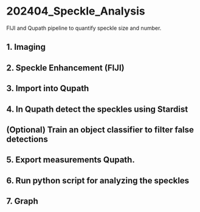 # 202404_Speckle_Analysis
FIJI and Qupath pipeline to quantify speckle size and number. 

## 1. Imaging
## 2. Speckle Enhancement (FIJI)
## 3. Import into Qupath
## 4. In Qupath detect the speckles using Stardist
## (Optional) Train an object classifier to filter false detections
## 5. Export measurements Qupath.
## 6. Run python script for analyzing the speckles
## 7. Graph
